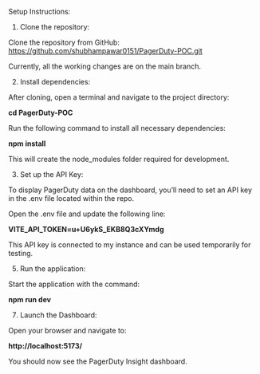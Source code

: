 Setup Instructions:
1. Clone the repository:

Clone the repository from GitHub: https://github.com/shubhampawar0151/PagerDuty-POC.git

Currently, all the working changes are on the main branch.

2. Install dependencies:

After cloning, open a terminal and navigate to the project directory:

**cd PagerDuty-POC**

Run the following command to install all necessary dependencies:

**npm install**

This will create the node_modules folder required for development.

3. Set up the API Key:

To display PagerDuty data on the dashboard, you’ll need to set an API key in the .env file located within the repo.

Open the .env file and update the following line:

**VITE_API_TOKEN=u+U6ykS_EKB8Q3cXYmdg**

This API key is connected to my instance and can be used temporarily for testing.

5. Run the application:

Start the application with the command:

**npm run dev**



7. Launch the Dashboard:
   
Open your browser and navigate to:

**http://localhost:5173/**

You should now see the PagerDuty Insight dashboard.
